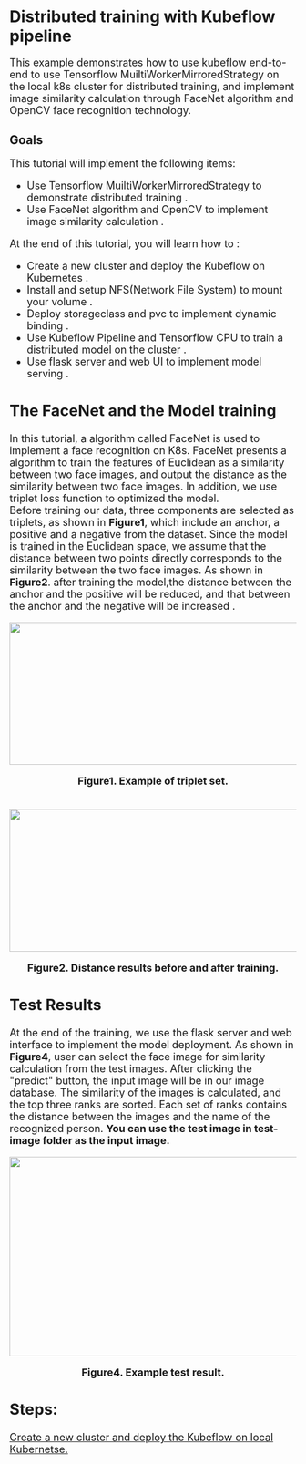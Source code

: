 # Distributed training with Kubeflow pipeline
<font size=4>This example demonstrates how to use kubeflow end-to-end to use Tensorflow MuiltiWorkerMirroredStrategy on the local k8s cluster for distributed training, and implement image similarity calculation through FaceNet algorithm and OpenCV face recognition technology.</font>
## Goals
<font size=4> This tutorial will implement the following items:  
  
*	Use Tensorflow MuiltiWorkerMirroredStrategy to demonstrate distributed training .  
*	Use FaceNet algorithm and OpenCV to implement image similarity calculation .  
  
<font size=4> At the end of this tutorial, you will learn how to :  
*  Create a new cluster and deploy the Kubeflow on Kubernetes .
*  Install and setup NFS(Network File System) to mount your volume . 
*  Deploy storageclass and pvc to implement dynamic binding .
*  Use Kubeflow Pipeline and Tensorflow CPU to train a distributed model on the cluster .  
*  Use flask server and web UI to implement model serving .
  
## The FaceNet and the Model training
  In this tutorial, a algorithm called FaceNet is used to implement a face recognition on K8s. FaceNet presents a algorithm to train the features of Euclidean as a similarity between two face images, and output the distance as the similarity between two face images. In addition, we use triplet loss function to optimized the model.  
  Before training our data, three components are selected as triplets, as shown in **Figure1**, which include an anchor, a positive and a negative from the dataset. Since the model is trained in the Euclidean space, we assume that the distance between two points directly corresponds to the similarity between the two face images. As shown in **Figure2**. after training the model,the distance between the anchor and the positive will be reduced, and that between the anchor and the negative will be increased . 
    
 

<div align=center><img width="700" height="250" src="https://user-images.githubusercontent.com/51089749/137072979-88109170-db18-4803-8422-1673a0887802.png"/></div>
<p align ="center"> <b>Figure1. Example of triplet set.</b></p>
  
<br>

<div align=center><img width="600" height="250" src="https://user-images.githubusercontent.com/51089749/137073084-f5c87f57-5eaa-4f83-89c6-cd97408f8a12.png"/></div>
<p align ="center"><b> Figure2. Distance results before and after training.</b></p>
  
## Test Results
<font size=4> At the end of the training, we use the flask server and web interface to implement the model deployment. As shown in **Figure4**, user can select the face image for similarity calculation from the test images. After clicking the "predict" button, the input image will be in our image database. The similarity of the images is calculated, and the top three ranks are sorted. Each set of ranks contains the distance between the images and the name of the recognized person.
**You can use the test image in test-image folder as the input image.**  
<div align=center><img width="600" height="350" src="https://user-images.githubusercontent.com/51089749/137261141-ec762780-c1db-4b41-8e25-3de9c58b4e2a.png"/></div>
<p align ="center"> <b>Figure4. Example test result.</b></p>

## Steps:
[Create a new cluster and deploy the Kubeflow on local Kubernetse.](https://github.com/mike0355/k8s-facenet-distributed-training/blob/main/step1_create_cluster_and_deploy_kubeflow.md)
